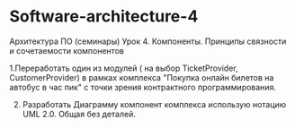 # Software-architecture-4
Архитектура ПО (семинары) Урок 4. Компоненты. Принципы связности и сочетаемости компонентов

1.Переработать один из модулей ( на выбор TicketProvider, CustomerProvider) в рамках комплекса "Покупка онлайн билетов на автобус в час пик" с точки зрения контрактного программирования.

2. Разработать Диаграмму компонент комплекса использую нотацию UML 2.0. Общая без деталей.


